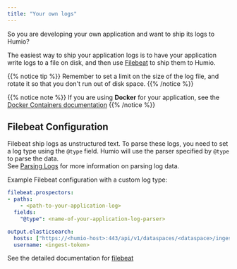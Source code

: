 ```yaml
---
title: "Your own logs"
---
```


So you are developing your own application and want to ship its logs
to Humio?

The easiest way to ship your application logs is to have your application
write logs to a file on disk, and then use
[Filebeat](/sending_logs_to_humio/log_shippers/beats/) to ship them to Humio.

{{% notice tip %}}
Remember to set a limit on the size of the log file, and rotate it so that
you don't run out of disk space.
{{% /notice %}}

{{% notice note %}}
If you are using __Docker__ for your application, see the [Docker Containers documentation](/sending_logs_to_humio/integrations/docker/)
{{% /notice %}}


## Filebeat Configuration

Filebeat ship logs as unstructured text. To parse these logs, you need
to set a log type using the `@type` field.  Humio will use the parser specified by `@type` to parse the data.  
See [Parsing Logs](/sending_logs_to_humio/parsers/parsing/) for more information on parsing log data.

Example Filebeat configuration with a custom log type:

```yaml
filebeat.prospectors:
- paths:
    - <path-to-your-application-log>
  fields:
    "@type": <name-of-your-application-log-parser>

output.elasticsearch:
  hosts: ["https://<humio-host>:443/api/v1/dataspaces/<dataspace>/ingest/elasticsearch"]
  username: <ingest-token>
```

See the detailed documentation for [filebeat](/sending_logs_to_humio/log_shippers/beats/filebeat/)
